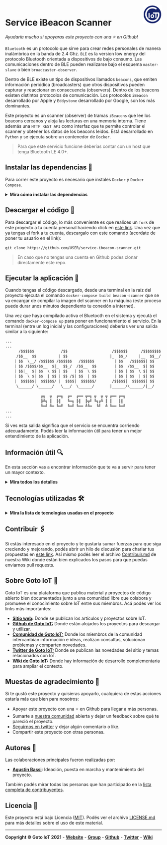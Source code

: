 <a href="https://www.gotoiot.com/">
    <img src="_doc/gotoiot-logo.png" alt="logo" title="Goto IoT" align="right" width="60" height="60" />
</a>

Service iBeacon Scanner
=======================

*Ayudaría mucho si apoyaras este proyecto con una ⭐ en Github!*

`Bluetooth` es un protocolo que sirve para crear redes personales de manera inalámbrica en la banda de 2.4 Ghz. `BLE` es la version low energy del protocolo Bluetooth orientada a dispositivos de bajo consumo. Las comunicaciones dentro de BLE pueden realizarse bajo el esquema `master-slave` o bien `broadcaster-observer`.

Dentro de BLE existe un tipo de dispositivos llamados `beacons`, que emiten información periódica (broadcasters) que otros dispositivos pueden capturar y reaccionar en consecuencia (observers). Dentro de los beacons existen distintos protocolos de comunicación. Los protocolos `iBeacon` desarrollado por Apple y `Eddystone` desarrollado por Google, son los más dominantes.

Este proyecto es un scanner (observer) de tramas `iBeacons` que lee los beacons cercanos y aloja las lecturas en una memoria interna. Tiene además una `HTTP REST API` como interfaz que te permite controlar el scanner y obtener los datos de los beacons leidos. Está desarrollado en `Python` y se ejecuta sobre un contenedor de `Docker`. 

> Para que este servicio funcione deberías contar con un host que tenga Bluetooth LE 4.0+.

## Instalar las dependencias 🔩

Para correr este proyecto es necesario que instales `Docker` y `Docker Compose`. 

<details><summary><b>Mira cómo instalar las dependencias</b></summary><br>

En [este documento](https://www.gotoiot.com/pages/articles/docker_installation/index.html) publicado en nuestra web están los detalles para instalar Docker y Docker Compose. Si querés instalar ambas herramientas en una Raspberry Pi podés seguir [esta guía](https://devdojo.com/bobbyiliev/how-to-install-docker-and-docker-compose-on-raspberry-pi) que muestra todos los detalles de instalación.

En caso que tengas algún incoveniente o quieras profundizar al respecto, podes leer la documentación oficial de [Docker](https://docs.docker.com/get-docker/) y también la de [Docker Compose](https://docs.docker.com/compose/install/).


</details>

## Descargar el código 💾

Para descargar el código, lo más conveniente es que realices un `fork` de este proyecto a tu cuenta personal haciendo click en [este link](https://github.com/gotoiot/service-ibeacon-scanner/fork). Una vez que ya tengas el fork a tu cuenta, descargalo con este comando (acordate de poner tu usuario en el link):

```
git clone https://github.com/USER/service-ibeacon-scanner.git
```

> En caso que no tengas una cuenta en Github podes clonar directamente este repo.

## Ejecutar la aplicación 🚀

Cuando tengas el código descargado, desde una terminal en la raíz del proyecto ejecuta el comando `docker-compose build beacon-scanner` que se va encargar de compilar la imagen del scanner en tu máquina (este proceso puede durar unos minutos dependiento tu conexión a internet). 

Una vez que haya compilado activa el Bluetooth en el sistema y ejecutá el comando `docker-compose up` para poner en funcionamiento el servicio. En la terminal (entre un log inicial y las configuraciones) deberías ver una salida similar a la siguiente:

```
...
...
      /$$$$$$            /$$                    /$$$$$$      /$$$$$$$$
     /$$__  $$          | $$                   |_  $$_/     |__  $$__/
    | $$  \__/ /$$$$$$ /$$$$$$   /$$$$$$         | $$   /$$$$$$| $$   
    | $$ /$$$$/$$__  $|_  $$_/  /$$__  $$        | $$  /$$__  $| $$   
    | $$|_  $| $$  \ $$ | $$   | $$  \ $$        | $$ | $$  \ $| $$   
    | $$  \ $| $$  | $$ | $$ /$| $$  | $$        | $$ | $$  | $| $$   
    |  $$$$$$|  $$$$$$/ |  $$$$|  $$$$$$/       /$$$$$|  $$$$$$| $$   
     \______/ \______/   \___/  \______/       |______/\______/|__/   

                ╔╗  ╦  ╔═╗  ╔═  ╔══ ╦═╗ ╦  ╦ ╦ ╔══ ╔═╗
                ╠╩╗ ║  ║╣   ╚═╗ ║╣  ╠╦╝ ╚╗╔╚ ║ ║   ║╣ 
                ╚═╝ ╩═ ╚═╝  ╚═╝ ╚══ ╩╚═  ╚╝  ╩ ╚══ ╚═╝
...
...
```

Si ves esta salida significa que el servicio se encuentra corriendo adecuadamente. Podés leer la información útil para tener un mejor entendimiento de la aplicación.

## Información útil 🔍

En esta sección vas a encontrar información que te va a servir para tener un mayor contexto.

<details><summary><b>Mira todos los detalles</b></summary>

### Funcionamiento de la aplicación

El objetivo de la aplicación es leer paquetes de iBeacons cercanos y guardar esas lecturas en una memoria interna. A traves de su REST API HTTP podés leer los beacons y las configuraciones del scanner, y también modificar su comportamiento. Al iniciar, el dispositivo carga la configuración leyendo el archivo `_storage/settings.json`. En función de los settings inicializa el scanner y luego se queda esperando que lleguen requests HTTP.

La lectura de los beacons se realiza en un proceso aparte y cuando se produce un cambio en la lectura de beacons se publica automáticamente un evento (acción configurable) con los datos del beacon leido.

Cuando se recibe una nueva configuración para el scanner por HTTP, si los datos son correctos, la aplicación guarda los nuevos cambios en el archivo  `_storage/settings.json` y actualiza el funcionamiento.

### Configuración de la aplicación

La configuración de toda la aplicación está alojada en el archivo `_storage/settings.json`. Podés cambiarla escribiendo en este archivo directamente. Si por casualidad llegás a borrar la configuración, podés copiar y modificar esta:

```json
{
    "FAKE_SCAN": true,
    "MAX_SCAN_TICK": 20,
    "MIN_SCAN_TICK": 5,
    "RUN_FLAG": true,
    "SCAN_TICK": 10,
    "BEACONS_LIST_CAPACITY": 20,
    "UUID_FILTER": "ffffffff-bbbb-cccc-dddd-eeeeeeeeeeee",
    "EVENTS_TO_OMIT": "BaseEvent, IBeaconRead"
}
```

Los parámetros de configuración significan lo siguiente:

* **UUID_FILTER**: Filtro para solamente escanear los beacons que tengan tal UUID.
* **RUN_FLAG**: Flag que determina si se deben realizar lecturas de beacons o no.
* **SCAN_TICK**: Valor expresado en segundos que determina cada cuanto tiempo se va a realizar la lectura de beacons.
* **MAX_SCAN_TICK**: Valor máximo admisible expresado en segundos en la lectura de beacons.
* **MIN_SCAN_TICK**: Valor mínimo admisible expresado en segundos en la lectura de beacons.
* **FAKE_SCAN**: Flag que determina si las lecturas se realizan a través del Bluetooth del sistema o de manera simulada.
* **BEACONS_LIST_CAPACITY**: Capacidad maxima de lectura de beacons cercanos
* **EVENTS_TO_OMIT**: La lista de eventos que no se publicaran en caso que sucedan.

Por razones del buen funcionamiento de la aplicación, a través de la interfaz HTTP sólo se pueden modificar las configuraciones UUID_FILTER, RUN_FLAG, SCAN_TICK y FAKE_SCAN. El resto solo son configurables mediante el archivo `_storage/settings.json`.

### Variables de entorno

Si querés modificar algúna configuración como variable de entorno podés modificar el archivo `env`. Por lo general la configuración por defecto funciona sin necesidad que la modifiques.

### Interfaz HTTP

A través de la interfaz HTTP podés acceder a todos los recursos del servicio. A continuación están los detalles de cada uno de los endpoints con los métodos que acepta.

Obtener el estado del servicio
* **URL**: http://localhost:5000/status
* **METHOD**: GET

Obtener la info de los ibeacons
* **URL**: http://localhost:5000/ibeacon_scanner/beacons_data
* **METHOD**: GET

Obtener los settings del scanner de ibeacons
* **URL**: http://localhost:5000/ibeacon_scanner/settings
* **METHOD**: GET

Cambiar los settings del scanner de ibeacons
* **URL**: http://localhost:5000/ibeacon_scanner/settings
* **METHOD**: PUT
* **BODY**: {"uuid_filter": "ffffffff-bbbb-cccc-dddd-eeeeeeeeeeee", "scan_tick": 3, "run_flag": true, "fake_scan": true}

Detener el scanner de ibeacons
    * **URL**: http://localhost:5000/ibeacon_scanner/stop
    * **METHOD**: POST
    * **BODY**: {}

Iniciar el scanner de ibeacons
    * **URL**: http://localhost:5000/ibeacon_scanner/start
    * **METHOD**: POST
    * **BODY**: {}    

### Testing

La mejor forma de probar el servicio es a través de un cliente HTTP. En el directorio `test/other/requests.http` tenés un archivo para probar todas las funcionalidades provistas. Para correr estos requests es necesario que los ejecutes dentro de Visual Studio Code y que instales la extensión REST Client. Sino, podés correr los requests desde Postman, CURL o cualquier otro.

Si querés probar algunas de las funcionalidades de manera independiente podés mirar el directorio `test` donde vas a encontrar código de pruebas que puede servirte y en el directorio `bin` tenes distintas formas de correr el código del scanner.

Por ejemplo para probar que las lecturas de ibeacons funcionen correctamente podés correr este comando (Podés especificar el flag `--uuid` y también el flag `--scan_time` en el comando).

```
docker-compose run ibeacon-scanner \
python test/exploration/test_beaconstools_ibeacons.py --uuid 00AAFF-112222-EE --scan_time 5
```

</details>

## Tecnologías utilizadas 🛠️

<details><summary><b>Mira la lista de tecnologías usadas en el proyecto</b></summary><br>

* [Docker](https://www.docker.com/) - Ecosistema que permite la ejecución de contenedores de software.
* [Docker Compose](https://docs.docker.com/compose/) - Herramienta que permite administrar múltiples contenedores de Docker.
* [Python](https://www.python.org/) - Lenguaje en el que están realizados los servicios.
* [Beacons Tools](https://pypi.org/project/beacontools/) - Biblioteca de Python para interactuar con varios tipos de beacons.

</details>

## Contribuir 🖇️

Si estás interesado en el proyecto y te gustaría sumar fuerzas para que siga creciendo y mejorando, podés abrir un hilo de discusión para charlar tus propuestas en [este link](https://github.com/gotoiot/service-ibeacon-scanner/issues/new). Así mismo podés leer el archivo [Contribuir.md](https://github.com/gotoiot/gotoiot-doc/wiki/Contribuir) de nuestra Wiki donde están bien explicados los pasos para que puedas enviarnos pull requests.

## Sobre Goto IoT 📖

Goto IoT es una plataforma que publica material y proyectos de código abierto bien documentados junto a una comunidad libre que colabora y promueve el conocimiento sobre IoT entre sus miembros. Acá podés ver los links más importantes:

* **[Sitio web](https://www.gotoiot.com/):** Donde se publican los artículos y proyectos sobre IoT. 
* **[Github de Goto IoT:](https://github.com/gotoiot)** Donde están alojados los proyectos para descargar y utilizar. 
* **[Comunidad de Goto IoT:](https://groups.google.com/g/gotoiot)** Donde los miembros de la comunidad intercambian información e ideas, realizan consultas, solucionan problemas y comparten novedades.
* **[Twitter de Goto IoT:](https://twitter.com/gotoiot)** Donde se publican las novedades del sitio y temas relacionados con IoT.
* **[Wiki de Goto IoT:](https://github.com/gotoiot/doc/wiki)** Donde hay información de desarrollo complementaria para ampliar el contexto.

## Muestas de agradecimiento 🎁

Si te gustó este proyecto y quisieras apoyarlo, cualquiera de estas acciones estaría más que bien para nosotros:

* Apoyar este proyecto con una ⭐ en Github para llegar a más personas.
* Sumarte a [nuestra comunidad](https://groups.google.com/g/gotoiot) abierta y dejar un feedback sobre qué te pareció el proyecto.
* [Seguirnos en twitter](https://github.com/gotoiot/doc/wiki) y dejar algún comentario o like.
* Compartir este proyecto con otras personas.

## Autores 👥

Las colaboraciones principales fueron realizadas por:

* **[Agustin Bassi](https://github.com/agustinBassi)**: Ideación, puesta en marcha y mantenimiento del proyecto.

También podés mirar todas las personas que han participado en la [lista completa de contribuyentes](https://github.com/gotoiot/service-ibeacon-scanner/contributors).

## Licencia 📄

Este proyecto está bajo Licencia ([MIT](https://choosealicense.com/licenses/mit/)). Podés ver el archivo [LICENSE.md](LICENSE.md) para más detalles sobre el uso de este material.

---

**Copyright © Goto IoT 2021** - [**Website**](https://www.gotoiot.com) - [**Group**](https://groups.google.com/g/gotoiot) - [**Github**](https://www.github.com/gotoiot) - [**Twitter**](https://www.twitter.com/gotoiot) - [**Wiki**](https://github.com/gotoiot/doc/wiki)
